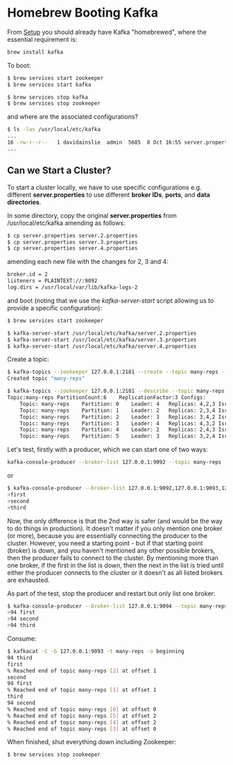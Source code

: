 # Homebrew Booting Kafka

From [Setup](../../docs/setup.md) you should already have Kafka "homebrewed", where the essential requirement is:

```bash
brew install kafka
```

To boot:

```bash
$ brew services start zookeeper
$ brew services start kafka

$ brew services stop kafka
$ brew services stop zookeeper
```

and where are the associated configurations?

```bash
$ ls -las /usr/local/etc/kafka
...
16 -rw-r--r--   1 davidainslie  admin  5685  8 Oct 16:55 server.properties
...
```

## Can we Start a Cluster?

To start a cluster locally, we have to use specific configurations e.g. different **server.properties** to use different **broker IDs**, **ports**, and **data directories**.

In some directory, copy the original **server.properties** from /usr/local/etc/kafka amending as follows:

```bash
$ cp server.properties server.2.properties
$ cp server.properties server.3.properties
$ cp server.properties server.4.properties
```

amending each new file with the changes for 2, 3 and 4:

```bash
broker.id = 2
listeners = PLAINTEXT://:9092
log.dirs = /usr/local/var/lib/kafka-logs-2
```

and boot (noting that we use the *kafka-server-start* script allowing us to provide a specific configuration):

```bash
$ brew services start zookeeper

$ kafka-server-start /usr/local/etc/kafka/server.2.properties
$ kafka-server-start /usr/local/etc/kafka/server.3.properties
$ kafka-server-start /usr/local/etc/kafka/server.4.properties
```

Create a topic:

```bash
$ kafka-topics --zookeeper 127.0.0.1:2181 --create --topic many-reps --partitions 6 --replication-factor 3
Created topic "many-reps"
```

```bash
$ kafka-topics --zookeeper 127.0.0.1:2181 --describe --topic many-reps
Topic:many-reps	PartitionCount:6	ReplicationFactor:3	Configs:
	Topic: many-reps	Partition: 0	Leader: 4	Replicas: 4,2,3	Isr: 4,2,3
	Topic: many-reps	Partition: 1	Leader: 2	Replicas: 2,3,4	Isr: 2,3,4
	Topic: many-reps	Partition: 2	Leader: 3	Replicas: 3,4,2	Isr: 3,4,2
	Topic: many-reps	Partition: 3	Leader: 4	Replicas: 4,3,2	Isr: 4,3,2
	Topic: many-reps	Partition: 4	Leader: 2	Replicas: 2,4,3	Isr: 2,4,3
	Topic: many-reps	Partition: 5	Leader: 3	Replicas: 3,2,4	Isr: 3,2,4
```

Let's test, firstly with a producer, which we can start one of two ways:

```bash
kafka-console-producer --broker-list 127.0.0.1:9092 --topic many-reps
```

or

```bash
$ kafka-console-producer --broker-list 127.0.0.1:9092,127.0.0.1:9093,127.0.0.1:9094 --topic many-reps
>first
>second
>third
```

Now, the only difference is that the 2nd way is safer (and would be the way to do things in production).
It doesn't matter if you only mention one broker (or more), because you are essentially connecting the producer to the cluster.
However, you need a starting point - but if that starting point (broker) is down, and you haven't mentioned any other possible brokers, then the producer fails to connect to the cluster.
By mentioning more than one broker, if the first in the list is down, then the next in the list is tried until either the producer connects to the cluster or it doesn't as all listed brokers are exhausted.

As part of the test, stop the producer and restart but only list one broker:

```bash
$ kafka-console-producer --broker-list 127.0.0.1:9094 --topic many-reps
>94 first
>94 second
>94 third
```

Consume:

```bash
$ kafkacat -C -b 127.0.0.1:9093 -t many-reps -o beginning
94 third
first
% Reached end of topic many-reps [2] at offset 1
second
94 first
% Reached end of topic many-reps [1] at offset 1
third
94 second
% Reached end of topic many-reps [0] at offset 0
% Reached end of topic many-reps [5] at offset 2
% Reached end of topic many-reps [4] at offset 2
% Reached end of topic many-reps [3] at offset 0
```

When finished, shut everything down including Zookeeper:

```bash
$ brew services stop zookeeper
```